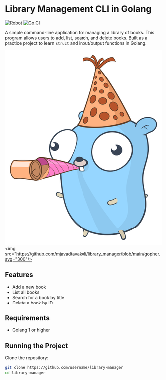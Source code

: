 # Library Management CLI in Golang

 [![Robot](https://img.shields.io/badge/Robot-00ADD8?style=flat&logo=robot&logoColor=white)](https://sites.google.com/view/tavakoli/home)
[![Go CI](https://github.com/mjavadtavakoli/calculator/actions/workflows/main.yml/badge.svg)](https://github.com/mjavadtavakoli/calculator/actions/workflows/main.yml)


A simple command-line application for managing a library of books. This program allows users to add, list, search, and delete books. Built as a practice project to learn `struct` and input/output functions in Golang.

![Alt text](https://github.com/mjavadtavakoli/library_manager/blob/main/gopher.svg)
<img src="https://github.com/mjavadtavakoli/library_manager/blob/main/gopher.svg="300"/>

## Features
- Add a new book
- List all books
- Search for a book by title
- Delete a book by ID

## Requirements
- Golang 1 or higher

## Running the Project

Clone the repository:
```bash
git clone https://github.com/username/library-manager
cd library-manager
